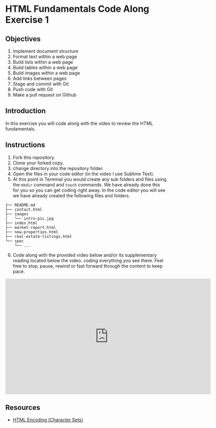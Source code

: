 # HTML Fundamentals Code Along Exercise 1

## Objectives

1. Implement document structure
2. Format text within a web page
3. Build lists within a web page
4. Build tables within a web page
5. Build images within a web page
6. Add links between pages
7. Stage and commit with Git
8. Push code with Git
8. Make a pull request on Github

## Introduction

In this exercise you will code along with the video to review the HTML fundamentals.

## Instructions

1. Fork this repository.
2. Clone your forked copy.
3. change directory into the repository folder.
4. Open the files in your code editor (in the video I use Sublime Text).
5. At this point in Terminal you would create any sub folders and files using the `mkdir` command and `touch` commands. We have already done this for you so you can get coding right away. In the code editor you will see we have already created the following files and folders.  
```shell
├── README.md
├── contact.html
├── images
│   └── intro-pic.jpg
├── index.html
├── market-report.html
├── new-properties.html
├── real-estate-listings.html
└── spec
    └── ...
```  
6. Code along with the provided video below and/or its supplementary reading located below the video. coding everything you see there. Feel free to stop, pause, rewind or fast forward through the content to keep pace.  
<iframe width="640" height="360" src="https://www.youtube.com/embed/videoseries?list=PLj148bJp5wiyXRRpL8rM-cLETaClgdBK2" frameborder="0" allowfullscreen></iframe>



## Resources

- [HTML Encoding (Character Sets)](http://www.w3schools.com/html/html_charset.asp)
